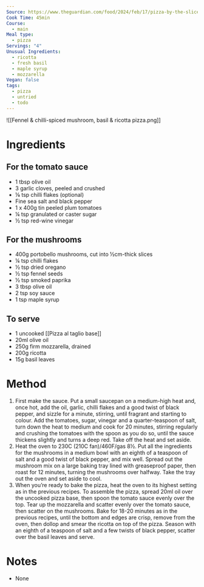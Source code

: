 ```yaml
---
Source: https://www.theguardian.com/food/2024/feb/17/pizza-by-the-slice-recipes-al-taglio-mushrooms-basil-ricotta-kale-taleggio-honey-yotam-ottolenghi
Cook Time: 45min
Course:
  - main
Meal type:
  - pizza
Servings: "4"
Unusual Ingredients:
  - ricotta
  - fresh basil
  - maple syrup
  - mozzarella
Vegan: false
tags:
  - pizza
  - untried
  - todo
---
```

![[Fennel & chilli-spiced mushroom, basil & ricotta pizza.png]]
# Ingredients

## For the tomato sauce

- 1 tbsp olive oil
- 3 garlic cloves, peeled and crushed
- ⅛ tsp chilli flakes (optional)
- Fine sea salt and black pepper
- 1 x 400g tin peeled plum tomatoes
- ¼ tsp granulated or caster sugar
- ½ tsp red-wine vinegar

## For the mushrooms

- 400g portobello mushrooms, cut into ½cm-thick slices
- ¼ tsp chilli flakes
- ½ tsp dried oregano
- ½ tsp fennel seeds
- ½ tsp smoked paprika
- 3 tbsp olive oil
- 2 tsp soy sauce
- 1 tsp maple syrup

## To serve

- 1 uncooked [[Pizza al taglio base]]
- 20ml olive oil
- 250g firm mozzarella, drained
- 200g ricotta
- 15g basil leaves

# Method

1. First make the sauce. Put a small saucepan on a medium-high heat and, once hot, add the oil, garlic, chilli flakes and a good twist of black pepper, and sizzle for a minute, stirring, until fragrant and starting to colour. Add the tomatoes, sugar, vinegar and a quarter-teaspoon of salt, turn down the heat to medium and cook for 20 minutes, stirring regularly and crushing the tomatoes with the spoon as you do so, until the sauce thickens slightly and turns a deep red. Take off the heat and set aside.
2. Heat the oven to 230C (210C fan)/460F/gas 8½. Put all the ingredients for the mushrooms in a medium bowl with an eighth of a teaspoon of salt and a good twist of black pepper, and mix well. Spread out the mushroom mix on a large baking tray lined with greaseproof paper, then roast for 12 minutes, turning the mushrooms over halfway. Take the tray out the oven and set aside to cool.
3. When you’re ready to bake the pizza, heat the oven to its highest setting as in the previous recipes. To assemble the pizza, spread 20ml oil over the uncooked pizza base, then spoon the tomato sauce evenly over the top. Tear up the mozzarella and scatter evenly over the tomato sauce, then scatter on the mushrooms. Bake for 18-20 minutes as in the previous recipes, until the bottom and edges are crisp, remove from the oven, then dollop and smear the ricotta on top of the pizza. Season with an eighth of a teaspoon of salt and a few twists of black pepper, scatter over the basil leaves and serve.

# Notes

- None